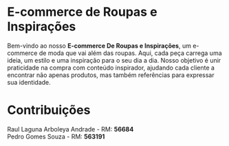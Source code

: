 # E-commerce de Roupas e Inspirações

Bem-vindo ao nosso **E-commerce De Roupas e Inspirações**, um e-commerce de moda que vai além das roupas. Aqui, cada peça carrega uma ideia, um estilo e uma inspiração para o seu dia a dia.
Nosso objetivo é unir praticidade na compra com conteúdo inspirador, ajudando cada cliente a encontrar não apenas produtos, mas também referências para expressar sua identidade.

# Contribuições

Raul Laguna Arboleya Andrade - RM: **56684**
<br>
Pedro Gomes Souza - RM: **563191**
